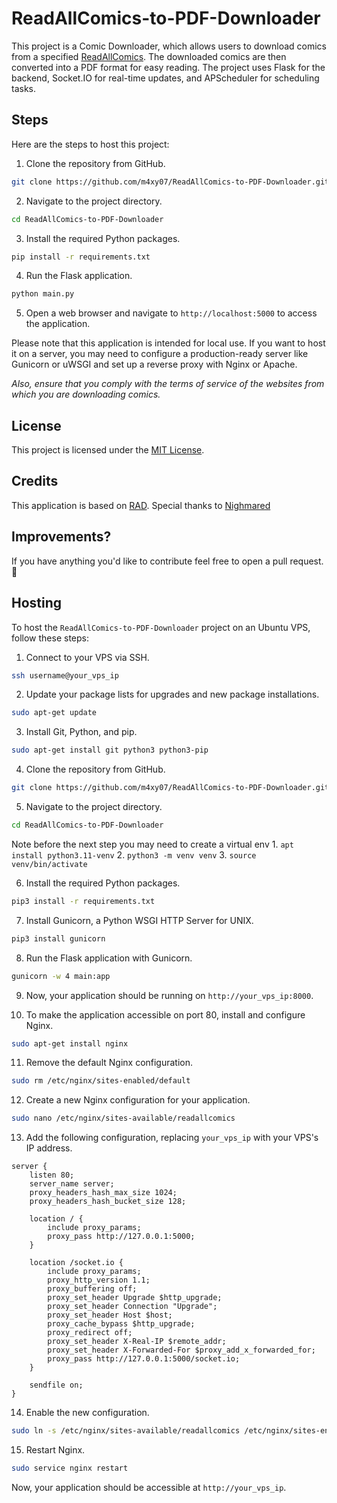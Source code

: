 # ReadAllComics-to-PDF-Downloader

This project is a Comic Downloader, which allows users to download comics from a specified [ReadAllComics](https://readallcomics.com). The downloaded comics are then converted into a PDF format for easy reading. The project uses Flask for the backend, Socket.IO for real-time updates, and APScheduler for scheduling tasks.

## Steps
Here are the steps to host this project:

1. Clone the repository from GitHub.
```sh
git clone https://github.com/m4xy07/ReadAllComics-to-PDF-Downloader.git
```

2. Navigate to the project directory.
```sh
cd ReadAllComics-to-PDF-Downloader
```

3. Install the required Python packages.
```sh
pip install -r requirements.txt
```

4. Run the Flask application.
```sh
python main.py
```

5. Open a web browser and navigate to `http://localhost:5000` to access the application.

Please note that this application is intended for local use. If you want to host it on a server, you may need to configure a production-ready server like Gunicorn or uWSGI and set up a reverse proxy with Nginx or Apache. 

*Also, ensure that you comply with the terms of service of the websites from which you are downloading comics.*

## License
This project is licensed under the [MIT License](LICENSE).

## Credits
This application is based on [RAD](https://github.com/Nighmared/RAD). Special thanks to [Nighmared](https://github.com/Nighmared)

## Improvements?
If you have anything you'd like to contribute feel free to open a pull request. 💖


## Hosting

To host the `ReadAllComics-to-PDF-Downloader` project on an Ubuntu VPS, follow these steps:

1. Connect to your VPS via SSH.
```sh
ssh username@your_vps_ip
```

2. Update your package lists for upgrades and new package installations.
```sh
sudo apt-get update
```

3. Install Git, Python, and pip.
```sh
sudo apt-get install git python3 python3-pip
```

4. Clone the repository from GitHub.
```sh
git clone https://github.com/m4xy07/ReadAllComics-to-PDF-Downloader.git
```

5. Navigate to the project directory.
```sh
cd ReadAllComics-to-PDF-Downloader
```
Note before the next step you may need to create a virtual env 1. `apt install python3.11-venv` 2. `python3 -m venv venv` 3. `source venv/bin/activate`

6. Install the required Python packages.
```sh
pip3 install -r requirements.txt
```

7. Install Gunicorn, a Python WSGI HTTP Server for UNIX.
```sh
pip3 install gunicorn
```

8. Run the Flask application with Gunicorn.
```sh
gunicorn -w 4 main:app
```

9. Now, your application should be running on `http://your_vps_ip:8000`.

10. To make the application accessible on port 80, install and configure Nginx.
```sh
sudo apt-get install nginx
```

11. Remove the default Nginx configuration.
```sh
sudo rm /etc/nginx/sites-enabled/default
```

12. Create a new Nginx configuration for your application.
```sh
sudo nano /etc/nginx/sites-available/readallcomics
```

13. Add the following configuration, replacing `your_vps_ip` with your VPS's IP address.
```nginx
server {
    listen 80;
    server_name server;
    proxy_headers_hash_max_size 1024;
    proxy_headers_hash_bucket_size 128;

    location / {
        include proxy_params;
        proxy_pass http://127.0.0.1:5000;
    }

    location /socket.io {
        include proxy_params;
        proxy_http_version 1.1;
        proxy_buffering off;
        proxy_set_header Upgrade $http_upgrade;
        proxy_set_header Connection "Upgrade";
        proxy_set_header Host $host;
        proxy_cache_bypass $http_upgrade;
        proxy_redirect off;
        proxy_set_header X-Real-IP $remote_addr;
        proxy_set_header X-Forwarded-For $proxy_add_x_forwarded_for;
        proxy_pass http://127.0.0.1:5000/socket.io;
    }
    
    sendfile on;
}
```

14. Enable the new configuration.
```sh
sudo ln -s /etc/nginx/sites-available/readallcomics /etc/nginx/sites-enabled/
```

15. Restart Nginx.
```sh
sudo service nginx restart
```

Now, your application should be accessible at `http://your_vps_ip`.

